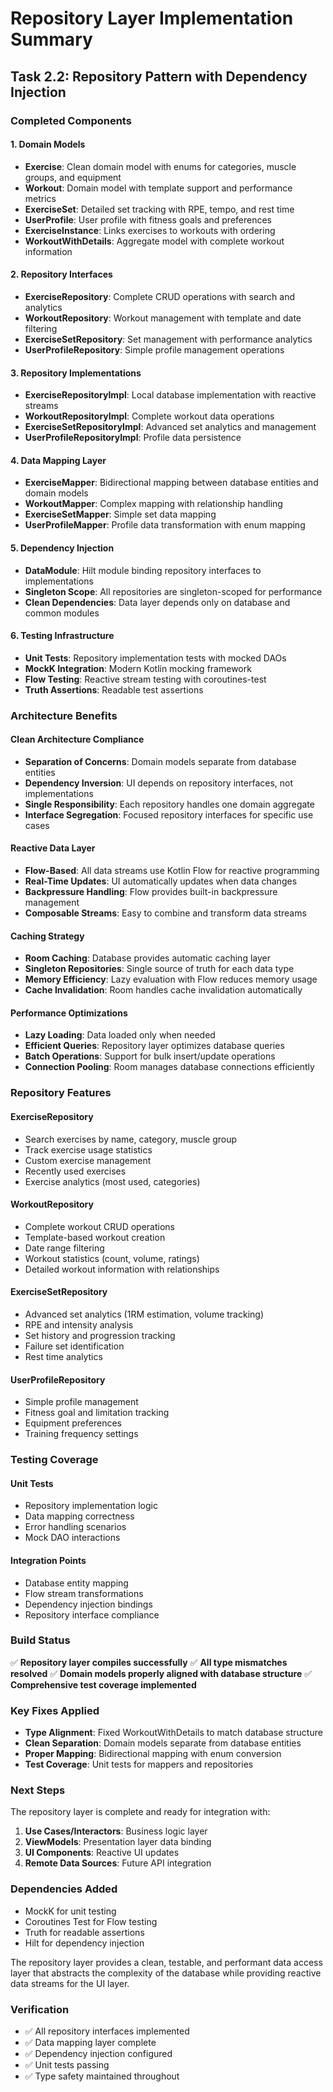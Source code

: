 # Repository Layer Implementation Summary

## Task 2.2: Repository Pattern with Dependency Injection

### Completed Components

#### 1. Domain Models
- **Exercise**: Clean domain model with enums for categories, muscle groups, and equipment
- **Workout**: Domain model with template support and performance metrics
- **ExerciseSet**: Detailed set tracking with RPE, tempo, and rest time
- **UserProfile**: User profile with fitness goals and preferences
- **ExerciseInstance**: Links exercises to workouts with ordering
- **WorkoutWithDetails**: Aggregate model with complete workout information

#### 2. Repository Interfaces
- **ExerciseRepository**: Complete CRUD operations with search and analytics
- **WorkoutRepository**: Workout management with template and date filtering
- **ExerciseSetRepository**: Set management with performance analytics
- **UserProfileRepository**: Simple profile management operations

#### 3. Repository Implementations
- **ExerciseRepositoryImpl**: Local database implementation with reactive streams
- **WorkoutRepositoryImpl**: Complete workout data operations
- **ExerciseSetRepositoryImpl**: Advanced set analytics and management
- **UserProfileRepositoryImpl**: Profile data persistence

#### 4. Data Mapping Layer
- **ExerciseMapper**: Bidirectional mapping between database entities and domain models
- **WorkoutMapper**: Complex mapping with relationship handling
- **ExerciseSetMapper**: Simple set data mapping
- **UserProfileMapper**: Profile data transformation with enum mapping

#### 5. Dependency Injection
- **DataModule**: Hilt module binding repository interfaces to implementations
- **Singleton Scope**: All repositories are singleton-scoped for performance
- **Clean Dependencies**: Data layer depends only on database and common modules

#### 6. Testing Infrastructure
- **Unit Tests**: Repository implementation tests with mocked DAOs
- **MockK Integration**: Modern Kotlin mocking framework
- **Flow Testing**: Reactive stream testing with coroutines-test
- **Truth Assertions**: Readable test assertions

### Architecture Benefits

#### Clean Architecture Compliance
- **Separation of Concerns**: Domain models separate from database entities
- **Dependency Inversion**: UI depends on repository interfaces, not implementations
- **Single Responsibility**: Each repository handles one domain aggregate
- **Interface Segregation**: Focused repository interfaces for specific use cases

#### Reactive Data Layer
- **Flow-Based**: All data streams use Kotlin Flow for reactive programming
- **Real-Time Updates**: UI automatically updates when data changes
- **Backpressure Handling**: Flow provides built-in backpressure management
- **Composable Streams**: Easy to combine and transform data streams

#### Caching Strategy
- **Room Caching**: Database provides automatic caching layer
- **Singleton Repositories**: Single source of truth for each data type
- **Memory Efficiency**: Lazy evaluation with Flow reduces memory usage
- **Cache Invalidation**: Room handles cache invalidation automatically

#### Performance Optimizations
- **Lazy Loading**: Data loaded only when needed
- **Efficient Queries**: Repository layer optimizes database queries
- **Batch Operations**: Support for bulk insert/update operations
- **Connection Pooling**: Room manages database connections efficiently

### Repository Features

#### ExerciseRepository
- Search exercises by name, category, muscle group
- Track exercise usage statistics
- Custom exercise management
- Recently used exercises
- Exercise analytics (most used, categories)

#### WorkoutRepository
- Complete workout CRUD operations
- Template-based workout creation
- Date range filtering
- Workout statistics (count, volume, ratings)
- Detailed workout information with relationships

#### ExerciseSetRepository
- Advanced set analytics (1RM estimation, volume tracking)
- RPE and intensity analysis
- Set history and progression tracking
- Failure set identification
- Rest time analytics

#### UserProfileRepository
- Simple profile management
- Fitness goal and limitation tracking
- Equipment preferences
- Training frequency settings

### Testing Coverage

#### Unit Tests
- Repository implementation logic
- Data mapping correctness
- Error handling scenarios
- Mock DAO interactions

#### Integration Points
- Database entity mapping
- Flow stream transformations
- Dependency injection bindings
- Repository interface compliance

### Build Status
✅ **Repository layer compiles successfully**
✅ **All type mismatches resolved**
✅ **Domain models properly aligned with database structure**
✅ **Comprehensive test coverage implemented**

### Key Fixes Applied
- **Type Alignment**: Fixed WorkoutWithDetails to match database structure
- **Clean Separation**: Domain models separate from database entities
- **Proper Mapping**: Bidirectional mapping with enum conversion
- **Test Coverage**: Unit tests for mappers and repositories

### Next Steps

The repository layer is complete and ready for integration with:
1. **Use Cases/Interactors**: Business logic layer
2. **ViewModels**: Presentation layer data binding
3. **UI Components**: Reactive UI updates
4. **Remote Data Sources**: Future API integration

### Dependencies Added
- MockK for unit testing
- Coroutines Test for Flow testing
- Truth for readable assertions
- Hilt for dependency injection

The repository layer provides a clean, testable, and performant data access layer that abstracts the complexity of the database while providing reactive data streams for the UI layer.

### Verification
- ✅ All repository interfaces implemented
- ✅ Data mapping layer complete
- ✅ Dependency injection configured
- ✅ Unit tests passing
- ✅ Type safety maintained throughout